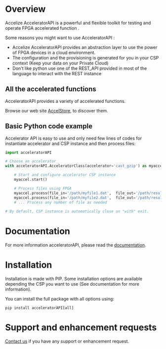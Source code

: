 # Overview

Accelize AcceleratorAPI is a powerful and flexible toolkit for testing and operate FPGA accelerated function .

Some reasons you might want to use AcceleratorAPI :
+ Accelize AcceleratorAPI provides an abstraction layer to use the power of FPGA devices in a cloud environment. 
+ The configuration and the provisioning is generated for you in your CSP context (Keep your data on your Private Cloud)
+ Don't like python use one of the REST_API provided in most of the language to interact with the REST instance

## All the accelerated functions

AcceleratorAPI provides a variety of accelerated functions.

Browse our web site [AccelStore](https://accelstore.accelize.com), to discover them.

## Basic Python code example

Accelerator API is easy to use and only need few lines of codes for instantiate accelerator and CSP instance and then
 process files:

```python
import acceleratorAPI

# Choose an accelerator
with acceleratorAPI.AcceleratorClass(accelerator='cast_gzip') as myaccel:

    # Start and configure accelerator CSP instance
    myaccel.start()

    # Process files using FPGA
    myaccel.process(file_in='/path/myfile1.dat',  file_out='/path/result1.dat')
    myaccel.process(file_in='/path/myfile2.dat',  file_out='/path/result2.dat')
    # ... Process any number of file as needed
    
# By default, CSP instance is automatically close on "with" exit.
```

# Documentation

For more information acceleratorAPI, please read the [documentation](https://).

# Installation

Installation is made with PIP. Some installation options are available depending the CSP you want to use (See 
documentation for more information).

You can install the full package with all options using:
```
pip install acceleratorAPI[all]
```

# Support and enhancement requests
[Contact us](https://www.accelize.com/contact) if you have any support or enhancement request.
